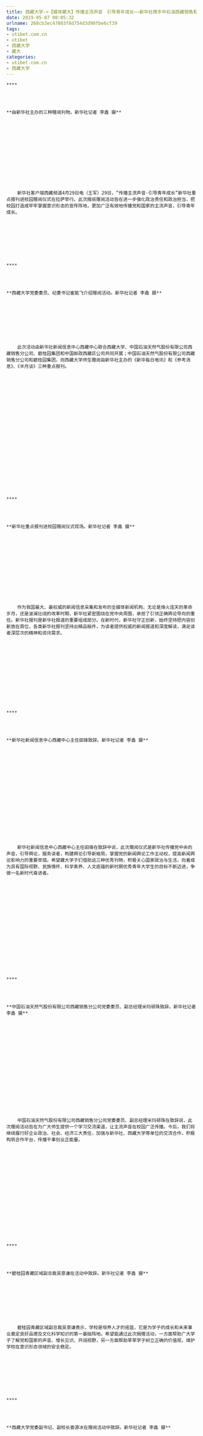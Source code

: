 ```yaml
---
title: 西藏大学->【媒体藏大】传播主流声音　引导青年成长——新华社携手中石油西藏销售和碧桂园联合开展报刊高校赠阅活动 | utibet.com.cn
date: 2019-05-07 00:05:32
urlname: 268cb3ec47803f8d754d3d90fbe6cf39
tags: 
- utibet.com.cn
- utibet
- 西藏大学
- 藏大
categories:
- utibet.com.cn
- 西藏大学
---
```




	****



	**由新华社主办的三种赠阅刊物。新华社记者 李鑫 摄**



	 



	 



	    新华社客户端西藏频道4月29日电（王军）29日，“传播主流声音·引导青年成长”新华社重点报刊进校园赠阅仪式在拉萨举行。此次报纸赠阅活动旨在进一步强化政治责任和政治担当，把校园打造成牢牢掌握意识形态的宣传阵地，更加广泛有效地传播党和国家的主流声音，引导青年成长。



	 



	****



	**西藏大学党委委员、纪委书记崔能飞介绍赠阅活动。新华社记者 李鑫 摄**



	 



	    此次活动由新华社新闻信息中心西藏中心联合西藏大学、中国石油天然气股份有限公司西藏销售分公司、碧桂园集团和中国邮政西藏区公司共同开展；中国石油天然气股份有限公司西藏销售分公司和碧桂园集团，向西藏大学师生赠阅由新华社主办的《新华每日电讯》和《参考消息》、《半月谈》三种重点报刊。



	 



	 



	 



	 



	****



	**新华社重点报刊进校园赠阅仪式现场。新华社记者 李鑫 摄**



	 



	 



	    作为我国最大、最权威的新闻信息采集和发布的全媒体新闻机构，无论是烽火连天的革命岁月，还是波澜壮阔的改革时期，新华社紧密围绕在党中央周围，承担了引领正确舆论导向的重任。新华社报刊是新华社报道的重要组成部分。在新时代，新华社守正创新，始终坚持把内容创新放在首位，各类新华社报刊坚持出精品稿件，为读者提供权威的新闻报道和深度解读，满足读者深层次的精神和资讯需求。



	 



	 



	****



	**新华社新闻信息中心西藏中心主任田锋致辞。新华社记者 李鑫 摄**



	 



	 



	 



	    新华社新闻信息中心西藏中心主任田锋在致辞中说，此次赠阅仪式是新华社传播党中央的声音，引导舆论，服务读者，构建舆论引导新格局，掌握党的新闻舆论工作主动权，提高新闻舆论影响力的重要举措。希望藏大学子们借助这三种优秀刊物，积极关心国家政治与生活，向着成为具有国际视野、民族情怀、科学素养、人文底蕴的新时期优秀青年大学生的目标不断迈进，争做一名新时代奋进者。



	 



	 



	 



	****



	**中国石油天然气股份有限公司西藏销售分公司党委委员、副总经理米玛顿珠致辞。新华社记者 李鑫 摄**



	 



	 



	 



	    中国石油天然气股份有限公司西藏销售分公司党委委员、副总经理米玛顿珠在致辞说，此次赠阅活动旨在为广大师生提供一个学习交流渠道，让主流声音在校园广泛传播。今后，我们将继续履行好企业政治、社会、经济三大责任，加强与新华社、西藏大学等单位的交流合作，积极构筑合作平台，传播干事创业正能量。



	 



	 



	 



	****



	**碧桂园青藏区域副总裁吴意谦在活动中致辞。新华社记者 李鑫 摄**



	 



	    碧桂园青藏区域副总裁吴意谦表示，学校是培养人才的摇篮，它是为学子的成长和未来事业奠定良好品德及文化科学知识的第一基础阵地。希望能通过此次捐赠活动，一方面帮助广大学子了解党和国家的声音、增长见识、开阔视野，另一方面帮助莘莘学子树立正确的价值观，维护学校在意识形态领域的安全稳定。



	 



	****



	**西藏大学党委副书记、副校长娄源冰在赠阅活动中致辞。新华社记者 李鑫 摄**



	 



	 



	****



	**与会领导向西藏大学捐赠新华社报刊。新华社记者 李鑫 摄**



	 



	 



	    西藏大学党委副书记、副校长娄源冰表示，此次赠阅活动为西藏大学提供了优质的学习资源，这对学校进一步深入学习和贯彻习近平新时代中国特色社会主义思想，传播党和国家的主流声音，引导青年健康成长，扣好人生第一粒扣子具有重要的意义。下一步，将珍惜利用好这些资源，推动学校人才培养和理论研究水平迈上新台阶。（完）



	 

![图](http://www.utibet.edu.cn/public/images/	20190430bkzsxhs7.jpg)

![图](http://www.utibet.edu.cn/public/images/	20190430bkzsxhs6.jpg)

![图](http://www.utibet.edu.cn/public/images/	20190430bkzsxhs5.jpg)

![图](http://www.utibet.edu.cn/public/images/	20190430bkzsxhs4.jpg)

![图](http://www.utibet.edu.cn/public/images/	20190430bkzsxhs3.jpg)

![图](http://www.utibet.edu.cn/public/images/	20190430bkzsxhs2.jpg)

![图](http://www.utibet.edu.cn/public/images/	20190430bkzsxhs1.jpg)

![图](http://www.utibet.edu.cn/public/images/	20190430bkzsxhs.jpg)

[转入文章首发地址](http://www.utibet.edu.cn/news/article_3_5_14902.html)